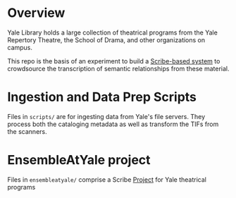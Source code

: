 # Overview
Yale Library holds a large collection of theatrical programs from the Yale Repertory Theatre, the School of Drama, and other organizations on campus.

This repo is the basis of an experiment to build a [Scribe-based system](https://github.com/zooniverse/scribeAPI) to crowdsource the transcription of semantic relationships from these material.

# Ingestion and Data Prep Scripts
Files in `scripts/` are for ingesting data from Yale's file servers. They process both the cataloging metadata as well as transform the TIFs from the scanners.

# EnsembleAtYale project
Files in `ensembleatyale/` comprise a Scribe [Project](https://github.com/zooniverse/scribeAPI/wiki/Creating-Your-Project) for Yale theatrical programs
